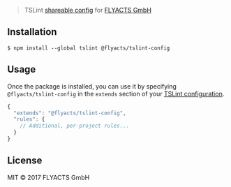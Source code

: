 > TSLint [shareable config](https://palantir.github.io/tslint/2016/03/31/sharable-configurations-rules.html) for [FLYACTS GmbH](http://www.flyacts.com/)


## Installation

```
$ npm install --global tslint @flyacts/tslint-config
```


## Usage

Once the package is installed, you can use it by specifying `@flyacts/tslint-config` in the `extends` section of your [TSLint configuration](https://palantir.github.io/tslint/usage/configuration/).

```js
{
  "extends": "@flyacts/tslint-config",
  "rules": {
    // Additional, per-project rules...
  }
}
```


## License

MIT © 2017 FLYACTS GmbH
